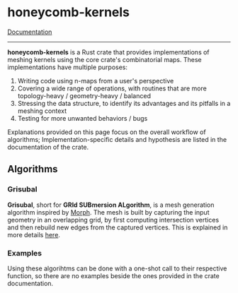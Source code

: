 # honeycomb-kernels

[Documentation](../honeycomb_kernels/)

---

**honeycomb-kernels** is a Rust crate that provides implementations of meshing kernels using the core crate's
combinatorial maps. These implementations have multiple purposes:

1. Writing code using n-maps from a user's perspective
2. Covering a wide range of operations, with routines that are more topology-heavy / geometry-heavy / balanced
3. Stressing the data structure, to identify its advantages and its pitfalls in a meshing context
4. Testing for more unwanted behaviors / bugs

Explanations provided on this page focus on the overall workflow of algorithms; Implementation-specific details and
hypothesis are listed in the documentation of the crate.

## Algorithms

### Grisubal

**Grisubal**, short for **GRId SUBmersion ALgorithm**, is a mesh generation algorithm inspired by [Morph][IMR-RN].
The mesh is built by capturing the input geometry in an overlapping grid, by first computing intersection vertices and
then rebuild new edges from the captured vertices. This is explained in more details [here](../kernels/grisubal.md).

[IMR-RN]: https://internationalmeshingroundtable.com/assets/research-notes/imr32/2011.pdf

### Examples

Using these algorihtms can be done with a one-shot call to their respective function, so there are no examples beside
the ones provided in the crate documentation.
